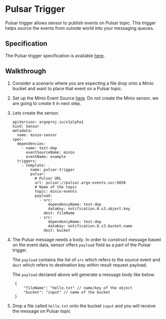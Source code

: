# Pulsar Trigger

Pulsar trigger allows sensor to publish events on Pulsar topic. This trigger helps source the events from outside world into your messaging queues.

## Specification

The Pulsar trigger specification is available [here](../../APIs.md#argoproj.io/v1alpha1.PulsarTrigger).

## Walkthrough

1.  Consider a scenario where you are expecting a file drop onto a Minio bucket and want to place that event on a Pulsar topic.

1.  Set up the Minio Event Source [here](https://github.com/nholuongut/argo-events/setup/minio/).
    Do not create the Minio sensor, we are going to create it in next step.

1.  Lets create the sensor.

        apiVersion: argoproj.io/v1alpha1
        kind: Sensor
        metadata:
          name: minio-sensor
        spec:
          dependencies:
            - name: test-dep
              eventSourceName: minio
              eventName: example
          triggers:
            - template:
                name: pulsar-trigger
                pulsar:
                  # Pulsar URL
                  url: pulsar://pulsar.argo-events.svc:6650
                  # Name of the topic
                  topic: minio-events
                  payload:
                    - src:
                        dependencyName: test-dep
                        dataKey: notification.0.s3.object.key
                      dest: fileName
                    - src:
                        dependencyName: test-dep
                        dataKey: notification.0.s3.bucket.name
                      dest: bucket

1.  The Pulsar message needs a body. In order to construct message based on the event data, sensor offers
    `payload` field as a part of the Pulsar trigger.

    The `payload` contains the list of `src` which refers to the source event and `dest` which refers to destination key within result request payload.

    The `payload` declared above will generate a message body like below.

         {
             "fileName": "hello.txt" // name/key of the object
             "bucket": "input" // name of the bucket
         }

1.  Drop a file called `hello.txt` onto the bucket `input` and you will receive the message on Pulsar topic
